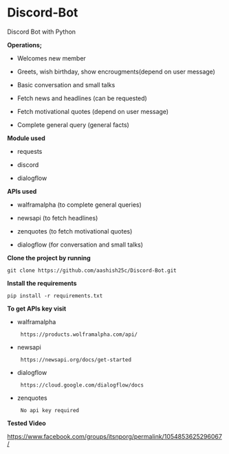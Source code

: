 # Discord-Bot
Discord Bot with Python



**Operations;**

- Welcomes new member

- Greets, wish birthday, show encrougments(depend on user message)

- Basic conversation and small talks

- Fetch news and headlines (can be requested)

- Fetch motivational quotes (depend on user message)

- Complete general query (general facts)



**Module used**

- requests 

- discord 

- dialogflow




**APIs used**

- walframalpha (to complete general queries)

- newsapi (to fetch headlines)

- zenquotes (to fetch motivational quotes)

- dialogflow (for conversation and small talks)




**Clone the project by running**

```git clone https://github.com/aashish25c/Discord-Bot.git```




**Install the requirements**

```pip install -r requirements.txt```



**To get APIs key visit**

- walframalpha 

       https://products.wolframalpha.com/api/

- newsapi

       https://newsapi.org/docs/get-started

- dialogflow
       
       https://cloud.google.com/dialogflow/docs

- zenquotes 

       No api key required 


**Tested Video**

https://www.facebook.com/groups/itsnporg/permalink/1054853625296067/

